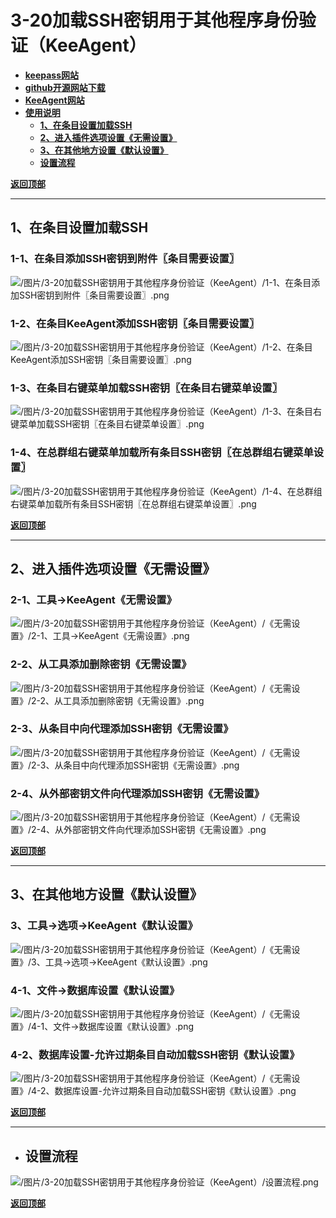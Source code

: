 # <a name="锚点0"></a>3-20加载SSH密钥用于其他程序身份验证（KeeAgent）
- [**keepass网站**](https://keepass.info/plugins.html#keeagent)
- [**github开源网站下载**](https://github.com/dlech/KeeAgent/releases)
- [**KeeAgent网站**](https://lechnology.com/software/keeagent/)
- [**使用说明**](https://keeagent.readthedocs.io/en/stable/index.html)
	- <a href="#锚点1">**1、在条目设置加载SSH**</a>
	- <a href="#锚点2">**2、进入插件选项设置《无需设置》**</a>
	- <a href="#锚点3">**3、在其他地方设置《默认设置》**</a>
	- <a href="#锚点4">**设置流程**</a>

<a name="锚点1"></a><a href="#锚点0">**返回顶部**</a>
______________________________________________________________________________
## 1、在条目设置加载SSH
### 1-1、在条目添加SSH密钥到附件〖条目需要设置〗
<p><img src="/图片/3-20加载SSH密钥用于其他程序身份验证（KeeAgent）/1-1、在条目添加SSH密钥到附件〖条目需要设置〗.png" alt="/图片/3-20加载SSH密钥用于其他程序身份验证（KeeAgent）/1-1、在条目添加SSH密钥到附件〖条目需要设置〗.png"/></p>

### 1-2、在条目KeeAgent添加SSH密钥〖条目需要设置〗
<p><img src="/图片/3-20加载SSH密钥用于其他程序身份验证（KeeAgent）/1-2、在条目KeeAgent添加SSH密钥〖条目需要设置〗.png" alt="/图片/3-20加载SSH密钥用于其他程序身份验证（KeeAgent）/1-2、在条目KeeAgent添加SSH密钥〖条目需要设置〗.png"/></p>

### 1-3、在条目右键菜单加载SSH密钥〖在条目右键菜单设置〗
<p><img src="/图片/3-20加载SSH密钥用于其他程序身份验证（KeeAgent）/1-3、在条目右键菜单加载SSH密钥〖在条目右键菜单设置〗.png" alt="/图片/3-20加载SSH密钥用于其他程序身份验证（KeeAgent）/1-3、在条目右键菜单加载SSH密钥〖在条目右键菜单设置〗.png"/></p>

### 1-4、在总群组右键菜单加载所有条目SSH密钥〖在总群组右键菜单设置〗
<p><img src="/图片/3-20加载SSH密钥用于其他程序身份验证（KeeAgent）/1-4、在总群组右键菜单加载所有条目SSH密钥〖在总群组右键菜单设置〗.png" alt="/图片/3-20加载SSH密钥用于其他程序身份验证（KeeAgent）/1-4、在总群组右键菜单加载所有条目SSH密钥〖在总群组右键菜单设置〗.png"/></p>

<a name="锚点2"></a><a href="#锚点0">**返回顶部**</a>
______________________________________________________________________________
## 2、进入插件选项设置《无需设置》
### 2-1、工具→KeeAgent《无需设置》
<p><img src="/图片/3-20加载SSH密钥用于其他程序身份验证（KeeAgent）/《无需设置》/2-1、工具→KeeAgent《无需设置》.png" alt="/图片/3-20加载SSH密钥用于其他程序身份验证（KeeAgent）/《无需设置》/2-1、工具→KeeAgent《无需设置》.png"/></p>

### 2-2、从工具添加删除密钥《无需设置》
<p><img src="/图片/3-20加载SSH密钥用于其他程序身份验证（KeeAgent）/《无需设置》/2-2、从工具添加删除密钥《无需设置》.png" alt="/图片/3-20加载SSH密钥用于其他程序身份验证（KeeAgent）/《无需设置》/2-2、从工具添加删除密钥《无需设置》.png"/></p>

### 2-3、从条目中向代理添加SSH密钥《无需设置》
<p><img src="/图片/3-20加载SSH密钥用于其他程序身份验证（KeeAgent）/《无需设置》/2-3、从条目中向代理添加SSH密钥《无需设置》.png" alt="/图片/3-20加载SSH密钥用于其他程序身份验证（KeeAgent）/《无需设置》/2-3、从条目中向代理添加SSH密钥《无需设置》.png"/></p>

### 2-4、从外部密钥文件向代理添加SSH密钥《无需设置》
<p><img src="/图片/3-20加载SSH密钥用于其他程序身份验证（KeeAgent）/《无需设置》/2-4、从外部密钥文件向代理添加SSH密钥《无需设置》.png" alt="/图片/3-20加载SSH密钥用于其他程序身份验证（KeeAgent）/《无需设置》/2-4、从外部密钥文件向代理添加SSH密钥《无需设置》.png"/></p>

<a name="锚点3"></a><a href="#锚点0">**返回顶部**</a>
______________________________________________________________________________
## 3、在其他地方设置《默认设置》
### 3、工具→选项→KeeAgent《默认设置》
<p><img src="/图片/3-20加载SSH密钥用于其他程序身份验证（KeeAgent）/《无需设置》/3、工具→选项→KeeAgent《默认设置》.png" alt="/图片/3-20加载SSH密钥用于其他程序身份验证（KeeAgent）/《无需设置》/3、工具→选项→KeeAgent《默认设置》.png"/></p>

### 4-1、文件→数据库设置《默认设置》
<p><img src="/图片/3-20加载SSH密钥用于其他程序身份验证（KeeAgent）/《无需设置》/4-1、文件→数据库设置《默认设置》.png" alt="/图片/3-20加载SSH密钥用于其他程序身份验证（KeeAgent）/《无需设置》/4-1、文件→数据库设置《默认设置》.png"/></p>

### 4-2、数据库设置-允许过期条目自动加载SSH密钥《默认设置》
<p><img src="/图片/3-20加载SSH密钥用于其他程序身份验证（KeeAgent）/《无需设置》/4-2、数据库设置-允许过期条目自动加载SSH密钥《默认设置》.png" alt="/图片/3-20加载SSH密钥用于其他程序身份验证（KeeAgent）/《无需设置》/4-2、数据库设置-允许过期条目自动加载SSH密钥《默认设置》.png"/></p>

<a name="锚点4"></a><a href="#锚点0">**返回顶部**</a>
______________________________________________________________________________
- ## 设置流程
<p><img src="/图片/3-20加载SSH密钥用于其他程序身份验证（KeeAgent）/设置流程.png" alt="/图片/3-20加载SSH密钥用于其他程序身份验证（KeeAgent）/设置流程.png"/></p>

<a href="#锚点0">**返回顶部**</a>